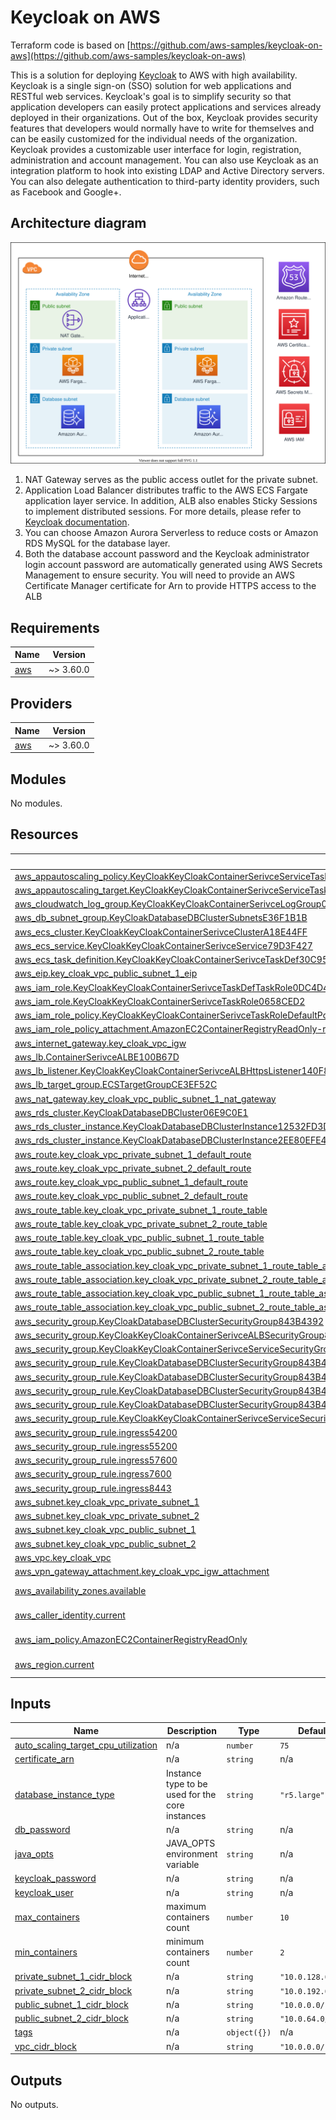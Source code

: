 # Keycloak on AWS

Terraform code is based on [https://github.com/aws-samples/keycloak-on-aws](https://github.com/aws-samples/keycloak-on-aws)

This is a solution for deploying [Keycloak](https://www.keycloak.org/) to AWS with high availability. Keycloak is a single sign-on (SSO) solution for web applications and RESTful web services. Keycloak's goal is to simplify security so that application developers can easily protect applications and services already deployed in their organizations. Out of the box, Keycloak provides security features that developers would normally have to write for themselves and can be easily customized for the individual needs of the organization. Keycloak provides a customizable user interface for login, registration, administration and account management. You can also use Keycloak as an integration platform to hook into existing LDAP and Active Directory servers. You can also delegate authentication to third-party identity providers, such as Facebook and Google+.

## Architecture diagram

![architecture](assets/01-keycloak-on-aws-architecture.svg)

1. NAT Gateway serves as the public access outlet for the private subnet.
2. Application Load Balancer distributes traffic to the AWS ECS Fargate application layer service. In addition, ALB also enables Sticky Sessions to implement distributed sessions. For more details, please refer to [Keycloak documentation](https://www.keycloak.org/docs/latest/server_installation/index.html#sticky-sessions).
3. You can choose Amazon Aurora Serverless to reduce costs or Amazon RDS MySQL for the database layer.
4. Both the database account password and the Keycloak administrator login account password are automatically generated using AWS Secrets Management to ensure security.
You will need to provide an AWS Certificate Manager certificate for Arn to provide HTTPS access to the ALB


<!-- BEGIN_TF_DOCS -->
## Requirements

| Name | Version |
|------|---------|
| <a name="requirement_aws"></a> [aws](#requirement\_aws) | ~> 3.60.0 |

## Providers

| Name | Version |
|------|---------|
| <a name="provider_aws"></a> [aws](#provider\_aws) | ~> 3.60.0 |

## Modules

No modules.

## Resources

| Name | Type |
|------|------|
| [aws_appautoscaling_policy.KeyCloakKeyCloakContainerSerivceServiceTaskCountTargetCpuScaling1480DC0B](https://registry.terraform.io/providers/hashicorp/aws/latest/docs/resources/appautoscaling_policy) | resource |
| [aws_appautoscaling_target.KeyCloakKeyCloakContainerSerivceServiceTaskCountTarget0EDF86B3](https://registry.terraform.io/providers/hashicorp/aws/latest/docs/resources/appautoscaling_target) | resource |
| [aws_cloudwatch_log_group.KeyCloakKeyCloakContainerSerivceLogGroup010F2AAE](https://registry.terraform.io/providers/hashicorp/aws/latest/docs/resources/cloudwatch_log_group) | resource |
| [aws_db_subnet_group.KeyCloakDatabaseDBClusterSubnetsE36F1B1B](https://registry.terraform.io/providers/hashicorp/aws/latest/docs/resources/db_subnet_group) | resource |
| [aws_ecs_cluster.KeyCloakKeyCloakContainerSerivceClusterA18E44FF](https://registry.terraform.io/providers/hashicorp/aws/latest/docs/resources/ecs_cluster) | resource |
| [aws_ecs_service.KeyCloakKeyCloakContainerSerivceService79D3F427](https://registry.terraform.io/providers/hashicorp/aws/latest/docs/resources/ecs_service) | resource |
| [aws_ecs_task_definition.KeyCloakKeyCloakContainerSerivceTaskDef30C9533A](https://registry.terraform.io/providers/hashicorp/aws/latest/docs/resources/ecs_task_definition) | resource |
| [aws_eip.key_cloak_vpc_public_subnet_1_eip](https://registry.terraform.io/providers/hashicorp/aws/latest/docs/resources/eip) | resource |
| [aws_iam_role.KeyCloakKeyCloakContainerSerivceTaskDefTaskRole0DC4D418](https://registry.terraform.io/providers/hashicorp/aws/latest/docs/resources/iam_role) | resource |
| [aws_iam_role.KeyCloakKeyCloakContainerSerivceTaskRole0658CED2](https://registry.terraform.io/providers/hashicorp/aws/latest/docs/resources/iam_role) | resource |
| [aws_iam_role_policy.KeyCloakKeyCloakContainerSerivceTaskRoleDefaultPolicyA2321E87](https://registry.terraform.io/providers/hashicorp/aws/latest/docs/resources/iam_role_policy) | resource |
| [aws_iam_role_policy_attachment.AmazonEC2ContainerRegistryReadOnly-role-policy-attach](https://registry.terraform.io/providers/hashicorp/aws/latest/docs/resources/iam_role_policy_attachment) | resource |
| [aws_internet_gateway.key_cloak_vpc_igw](https://registry.terraform.io/providers/hashicorp/aws/latest/docs/resources/internet_gateway) | resource |
| [aws_lb.ContainerSerivceALBE100B67D](https://registry.terraform.io/providers/hashicorp/aws/latest/docs/resources/lb) | resource |
| [aws_lb_listener.KeyCloakKeyCloakContainerSerivceALBHttpsListener140F85B9](https://registry.terraform.io/providers/hashicorp/aws/latest/docs/resources/lb_listener) | resource |
| [aws_lb_target_group.ECSTargetGroupCE3EF52C](https://registry.terraform.io/providers/hashicorp/aws/latest/docs/resources/lb_target_group) | resource |
| [aws_nat_gateway.key_cloak_vpc_public_subnet_1_nat_gateway](https://registry.terraform.io/providers/hashicorp/aws/latest/docs/resources/nat_gateway) | resource |
| [aws_rds_cluster.KeyCloakDatabaseDBCluster06E9C0E1](https://registry.terraform.io/providers/hashicorp/aws/latest/docs/resources/rds_cluster) | resource |
| [aws_rds_cluster_instance.KeyCloakDatabaseDBClusterInstance12532FD3D](https://registry.terraform.io/providers/hashicorp/aws/latest/docs/resources/rds_cluster_instance) | resource |
| [aws_rds_cluster_instance.KeyCloakDatabaseDBClusterInstance2EE80EFE4](https://registry.terraform.io/providers/hashicorp/aws/latest/docs/resources/rds_cluster_instance) | resource |
| [aws_route.key_cloak_vpc_private_subnet_1_default_route](https://registry.terraform.io/providers/hashicorp/aws/latest/docs/resources/route) | resource |
| [aws_route.key_cloak_vpc_private_subnet_2_default_route](https://registry.terraform.io/providers/hashicorp/aws/latest/docs/resources/route) | resource |
| [aws_route.key_cloak_vpc_public_subnet_1_default_route](https://registry.terraform.io/providers/hashicorp/aws/latest/docs/resources/route) | resource |
| [aws_route.key_cloak_vpc_public_subnet_2_default_route](https://registry.terraform.io/providers/hashicorp/aws/latest/docs/resources/route) | resource |
| [aws_route_table.key_cloak_vpc_private_subnet_1_route_table](https://registry.terraform.io/providers/hashicorp/aws/latest/docs/resources/route_table) | resource |
| [aws_route_table.key_cloak_vpc_private_subnet_2_route_table](https://registry.terraform.io/providers/hashicorp/aws/latest/docs/resources/route_table) | resource |
| [aws_route_table.key_cloak_vpc_public_subnet_1_route_table](https://registry.terraform.io/providers/hashicorp/aws/latest/docs/resources/route_table) | resource |
| [aws_route_table.key_cloak_vpc_public_subnet_2_route_table](https://registry.terraform.io/providers/hashicorp/aws/latest/docs/resources/route_table) | resource |
| [aws_route_table_association.key_cloak_vpc_private_subnet_1_route_table_association](https://registry.terraform.io/providers/hashicorp/aws/latest/docs/resources/route_table_association) | resource |
| [aws_route_table_association.key_cloak_vpc_private_subnet_2_route_table_association](https://registry.terraform.io/providers/hashicorp/aws/latest/docs/resources/route_table_association) | resource |
| [aws_route_table_association.key_cloak_vpc_public_subnet_1_route_table_association](https://registry.terraform.io/providers/hashicorp/aws/latest/docs/resources/route_table_association) | resource |
| [aws_route_table_association.key_cloak_vpc_public_subnet_2_route_table_association](https://registry.terraform.io/providers/hashicorp/aws/latest/docs/resources/route_table_association) | resource |
| [aws_security_group.KeyCloakDatabaseDBClusterSecurityGroup843B4392](https://registry.terraform.io/providers/hashicorp/aws/latest/docs/resources/security_group) | resource |
| [aws_security_group.KeyCloakKeyCloakContainerSerivceALBSecurityGroup8F5103C6](https://registry.terraform.io/providers/hashicorp/aws/latest/docs/resources/security_group) | resource |
| [aws_security_group.KeyCloakKeyCloakContainerSerivceServiceSecurityGroup4C80023D](https://registry.terraform.io/providers/hashicorp/aws/latest/docs/resources/security_group) | resource |
| [aws_security_group_rule.KeyCloakDatabaseDBClusterSecurityGroup843B4392Egress1](https://registry.terraform.io/providers/hashicorp/aws/latest/docs/resources/security_group_rule) | resource |
| [aws_security_group_rule.KeyCloakDatabaseDBClusterSecurityGroup843B4392Ingress1](https://registry.terraform.io/providers/hashicorp/aws/latest/docs/resources/security_group_rule) | resource |
| [aws_security_group_rule.KeyCloakDatabaseDBClusterSecurityGroup843B4392Ingress2](https://registry.terraform.io/providers/hashicorp/aws/latest/docs/resources/security_group_rule) | resource |
| [aws_security_group_rule.KeyCloakDatabaseDBClusterSecurityGroup843B4392Ingress3](https://registry.terraform.io/providers/hashicorp/aws/latest/docs/resources/security_group_rule) | resource |
| [aws_security_group_rule.KeyCloakKeyCloakContainerSerivceServiceSecurityGroupfromkeycloakfromnewvpcKeyCloakKeyCloakContainerSerivceALBSecurityGroupFD2CC2BD8443F1CBDED3](https://registry.terraform.io/providers/hashicorp/aws/latest/docs/resources/security_group_rule) | resource |
| [aws_security_group_rule.ingress54200](https://registry.terraform.io/providers/hashicorp/aws/latest/docs/resources/security_group_rule) | resource |
| [aws_security_group_rule.ingress55200](https://registry.terraform.io/providers/hashicorp/aws/latest/docs/resources/security_group_rule) | resource |
| [aws_security_group_rule.ingress57600](https://registry.terraform.io/providers/hashicorp/aws/latest/docs/resources/security_group_rule) | resource |
| [aws_security_group_rule.ingress7600](https://registry.terraform.io/providers/hashicorp/aws/latest/docs/resources/security_group_rule) | resource |
| [aws_security_group_rule.ingress8443](https://registry.terraform.io/providers/hashicorp/aws/latest/docs/resources/security_group_rule) | resource |
| [aws_subnet.key_cloak_vpc_private_subnet_1](https://registry.terraform.io/providers/hashicorp/aws/latest/docs/resources/subnet) | resource |
| [aws_subnet.key_cloak_vpc_private_subnet_2](https://registry.terraform.io/providers/hashicorp/aws/latest/docs/resources/subnet) | resource |
| [aws_subnet.key_cloak_vpc_public_subnet_1](https://registry.terraform.io/providers/hashicorp/aws/latest/docs/resources/subnet) | resource |
| [aws_subnet.key_cloak_vpc_public_subnet_2](https://registry.terraform.io/providers/hashicorp/aws/latest/docs/resources/subnet) | resource |
| [aws_vpc.key_cloak_vpc](https://registry.terraform.io/providers/hashicorp/aws/latest/docs/resources/vpc) | resource |
| [aws_vpn_gateway_attachment.key_cloak_vpc_igw_attachment](https://registry.terraform.io/providers/hashicorp/aws/latest/docs/resources/vpn_gateway_attachment) | resource |
| [aws_availability_zones.available](https://registry.terraform.io/providers/hashicorp/aws/latest/docs/data-sources/availability_zones) | data source |
| [aws_caller_identity.current](https://registry.terraform.io/providers/hashicorp/aws/latest/docs/data-sources/caller_identity) | data source |
| [aws_iam_policy.AmazonEC2ContainerRegistryReadOnly](https://registry.terraform.io/providers/hashicorp/aws/latest/docs/data-sources/iam_policy) | data source |
| [aws_region.current](https://registry.terraform.io/providers/hashicorp/aws/latest/docs/data-sources/region) | data source |

## Inputs

| Name | Description | Type | Default | Required |
|------|-------------|------|---------|:--------:|
| <a name="input_auto_scaling_target_cpu_utilization"></a> [auto\_scaling\_target\_cpu\_utilization](#input\_auto\_scaling\_target\_cpu\_utilization) | n/a | `number` | `75` | no |
| <a name="input_certificate_arn"></a> [certificate\_arn](#input\_certificate\_arn) | n/a | `string` | n/a | yes |
| <a name="input_database_instance_type"></a> [database\_instance\_type](#input\_database\_instance\_type) | Instance type to be used for the core instances | `string` | `"r5.large"` | no |
| <a name="input_db_password"></a> [db\_password](#input\_db\_password) | n/a | `string` | n/a | yes |
| <a name="input_java_opts"></a> [java\_opts](#input\_java\_opts) | JAVA\_OPTS environment variable | `string` | n/a | yes |
| <a name="input_keycloak_password"></a> [keycloak\_password](#input\_keycloak\_password) | n/a | `string` | n/a | yes |
| <a name="input_keycloak_user"></a> [keycloak\_user](#input\_keycloak\_user) | n/a | `string` | n/a | yes |
| <a name="input_max_containers"></a> [max\_containers](#input\_max\_containers) | maximum containers count | `number` | `10` | no |
| <a name="input_min_containers"></a> [min\_containers](#input\_min\_containers) | minimum containers count | `number` | `2` | no |
| <a name="input_private_subnet_1_cidr_block"></a> [private\_subnet\_1\_cidr\_block](#input\_private\_subnet\_1\_cidr\_block) | n/a | `string` | `"10.0.128.0/18"` | no |
| <a name="input_private_subnet_2_cidr_block"></a> [private\_subnet\_2\_cidr\_block](#input\_private\_subnet\_2\_cidr\_block) | n/a | `string` | `"10.0.192.0/18"` | no |
| <a name="input_public_subnet_1_cidr_block"></a> [public\_subnet\_1\_cidr\_block](#input\_public\_subnet\_1\_cidr\_block) | n/a | `string` | `"10.0.0.0/18"` | no |
| <a name="input_public_subnet_2_cidr_block"></a> [public\_subnet\_2\_cidr\_block](#input\_public\_subnet\_2\_cidr\_block) | n/a | `string` | `"10.0.64.0/18"` | no |
| <a name="input_tags"></a> [tags](#input\_tags) | n/a | `object({})` | n/a | yes |
| <a name="input_vpc_cidr_block"></a> [vpc\_cidr\_block](#input\_vpc\_cidr\_block) | n/a | `string` | `"10.0.0.0/16"` | no |

## Outputs

No outputs.
<!-- END_TF_DOCS -->